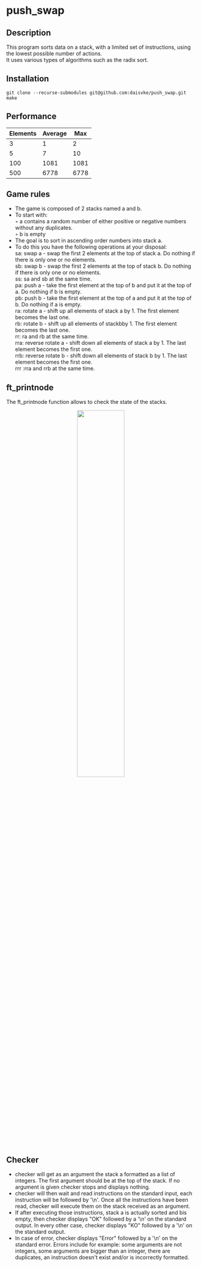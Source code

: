 # push_swap

## Description
This program sorts data on a stack, with a limited set of instructions, using the lowest possible number of actions.<br />
It uses various types of algorithms such as the radix sort.

## Installation
```
git clone --recurse-submodules git@github.com:daisvke/push_swap.git
make
```

## Performance

| Elements | Average | Max |
|------|------|------|
| 3 | 1 | 2 |
| 5 | 7 | 10 |
| 100 | 1081 | 1081 |
| 500 | 6778 | 6778 |

## Game rules

* The game is composed of 2 stacks named a and b.
* To start with:<br />
   ◦ a contains a random number of either positive or negative numbers without any duplicates.<br />
   ◦ b is empty
* The goal is to sort in ascending order numbers into stack a.
* To do this you have the following operations at your disposal:<br />
  sa: swap a - swap the first 2 elements at the top of stack a. Do nothing if there is only one or no elements.<br />
  sb: swap b - swap the first 2 elements at the top of stack b. Do nothing if there is only one or no elements.<br />
  ss: sa and sb at the same time.<br />
  pa: push a - take the first element at the top of b and put it at the top of a. Do nothing if b is empty.<br />
  pb: push b - take the first element at the top of a and put it at the top of b. Do nothing if a is empty.<br />
  ra: rotate a - shift up all elements of stack a by 1. The first element becomes the last one.<br />
  rb: rotate b - shift up all elements of stackbby 1. The first element becomes the last one.<br />
  rr: ra and rb at the same time.<br />
  rra: reverse rotate a - shift down all elements of stack a by 1. The last element becomes the first one.<br />
  rrb: reverse rotate b - shift down all elements of stack b by 1. The last element becomes the first one.<br />
  rrr :rra and rrb at the same time.

## ft_printnode

The ft_printnode function allows to check the state of the stacks.
<p align=center>
   <img src="screenshot/push-swap-output.png" width="50%" />
</p>

## Checker
* checker will get as an argument the stack a formatted as a list of integers. The first argument should be at the top of the stack. If no argument is given checker stops and displays nothing.
* checker will then wait and read instructions on the standard input, each instruction will be followed by '\n'. Once all the instructions have been read, checker will execute them on the stack received as an argument.
* If after executing those instructions, stack a is actually sorted and bis empty, then checker displays "OK" followed by a '\n' on the standard output. In every other case, checker displays "KO" followed by a '\n' on the standard output.
* In case of error, checker displays "Error" followed by a '\n' on the standard error. Errors include for example: some arguments are not integers, some arguments are bigger than an integer, there are duplicates, an instruction doesn't exist and/or is incorrectly formatted.

